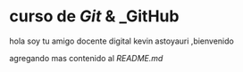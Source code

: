 # curso de _Git_ & _GitHub 
hola soy tu amigo docente digital kevin astoyauri ,bienvenido


agregando mas contenido al _README.md_